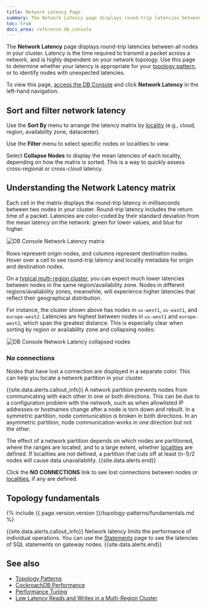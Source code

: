 ```yaml
---
title: Network Latency Page
summary: The Network Latency page displays round-trip latencies between all nodes in your cluster.
toc: true
docs_area: reference.db_console
---
```


The **Network Latency** page displays round-trip latencies between all nodes in your cluster. Latency is the time required to transmit a packet across a network, and is highly dependent on your network topology. Use this page to determine whether your latency is appropriate for your [topology pattern](topology-patterns.html), or to identify nodes with unexpected latencies.

To view this page, [access the DB Console](ui-overview.html#access-the-db-console) and click **Network Latency** in the left-hand navigation.

## Sort and filter network latency

Use the **Sort By** menu to arrange the latency matrix by [locality](cockroach-start.html#locality) (e.g., cloud, region, availability zone, datacenter).

Use the **Filter** menu to select specific nodes or localities to view.

Select **Collapse Nodes** to display the mean latencies of each locality, depending on how the matrix is sorted. This is a way to quickly assess cross-regional or cross-cloud latency.

## Understanding the Network Latency matrix

Each cell in the matrix displays the round-trip latency in milliseconds between two nodes in your cluster. Round-trip latency includes the return time of a packet. Latencies are color-coded by their standard deviation from the mean latency on the network: green for lower values, and blue for higher.

<img src="{{ 'images/v22.1/ui_network_latency_matrix.png' | relative_url }}" alt="DB Console Network Latency matrix" style="border:1px solid #eee;max-width:100%" />

Rows represent origin nodes, and columns represent destination nodes. Hover over a cell to see round-trip latency and locality metadata for origin and destination nodes.

On a [typical multi-region cluster](demo-low-latency-multi-region-deployment.html), you can expect much lower latencies between nodes in the same region/availability zone. Nodes in different regions/availability zones, meanwhile, will experience higher latencies that reflect their geographical distribution.

For instance, the cluster shown above has nodes in `us-west1`, `us-east1`, and `europe-west2`. Latencies are highest between nodes in `us-west1` and `europe-west2`, which span the greatest distance. This is especially clear when sorting by region or availability zone and collapsing nodes:

<img src="{{ 'images/v22.1/ui_network_latency_collapsed_nodes.png' | relative_url }}" alt="DB Console Network Latency collapsed nodes" style="border:1px solid #eee;max-width:100%" />

### No connections

Nodes that have lost a connection are displayed in a separate color. This can help you locate a network partition in your cluster.

{{site.data.alerts.callout_info}}
A network partition prevents nodes from communicating with each other in one or both directions. This can be due to a configuration problem with the network, such as when allowlisted IP addresses or hostnames change after a node is torn down and rebuilt. In a symmetric partition, node communication is broken in both directions. In an asymmetric partition, node communication works in one direction but not the other.

The effect of a network partition depends on which nodes are partitioned, where the ranges are located, and to a large extent, whether [localities](cockroach-start.html#locality) are defined. If localities are not defined, a partition that cuts off at least (n-1)/2 nodes will cause data unavailability.
{{site.data.alerts.end}}

Click the **NO CONNECTIONS** link to see lost connections between nodes or [localities](cockroach-start.html#locality), if any are defined.

## Topology fundamentals

{% include {{ page.version.version }}/topology-patterns/fundamentals.md %}

{{site.data.alerts.callout_info}}
Network latency limits the performance of individual operations. You can use the [Statements](ui-statements-page.html) page to see the latencies of SQL statements on gateway nodes.
{{site.data.alerts.end}}

## See also

- [Topology Patterns](topology-patterns.html)
- [CockroachDB Performance](performance.html#latency)
- [Performance Tuning](performance-best-practices-overview.html)
- [Low Latency Reads and Writes in a Multi-Region Cluster](demo-low-latency-multi-region-deployment.html)
